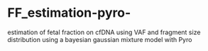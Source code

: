 # FF_estimation-pyro-
estimation of fetal fraction on cfDNA using VAF and fragment size distribution using a bayesian gaussian mixture model with Pyro
